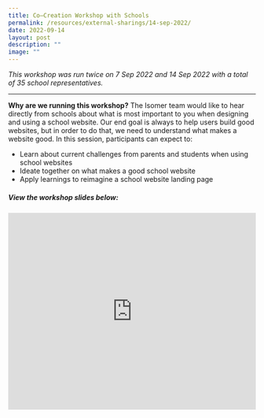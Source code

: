 ```yaml
---
title: Co–Creation Workshop with Schools
permalink: /resources/external-sharings/14-sep-2022/
date: 2022-09-14
layout: post
description: ""
image: ""
---
```

*This workshop was run twice on 7 Sep 2022 and 14 Sep 2022 with a total of 35 school representatives.*

---

**Why are we running this workshop?** The Isomer team would like to hear directly from schools about what is most important to you when designing and using a school website. Our end goal is always to help users build good websites, but in order to do that, we need to understand what makes a website good. In this session, participants can expect to:

- Learn about current challenges from parents and students when using school websites
- Ideate together on what makes a good school website
- Apply learnings to reimagine a school website landing page


##### View the workshop slides below:
<iframe src="https://docs.google.com/presentation/d/e/2PACX-1vTbyjZfupcbleTpWcxqBvbxKggZCZv7NyP9NoEbIwyZf9_luUE0MAmQADtJK3v8eXPt_Ly_ct53BYHC/embed?start=false&amp;loop=false&amp;delayms=3000" frameborder="0" width="100%" height="400" allowfullscreen="true"></iframe>